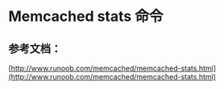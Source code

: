 # Memcached stats 命令

## 参考文档：

[http://www.runoob.com/memcached/memcached-stats.html](http://www.runoob.com/memcached/memcached-stats.html)

